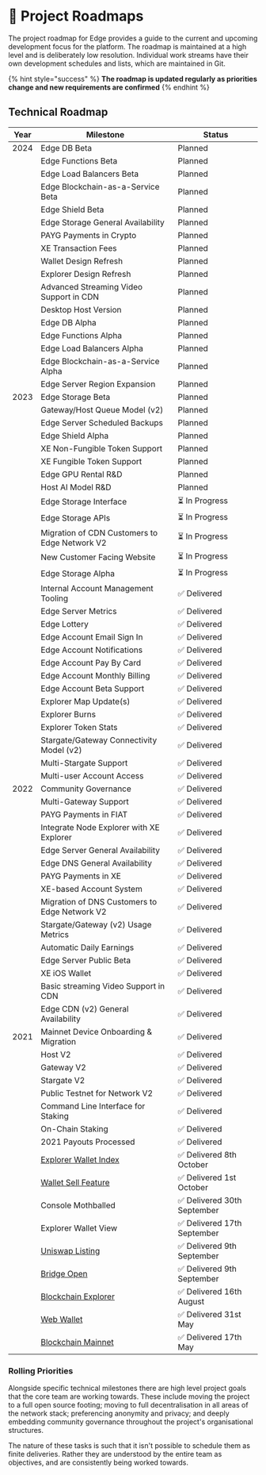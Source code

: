 # 📍 Project Roadmaps

The project roadmap for Edge provides a guide to the current and upcoming development focus for the platform. The roadmap is maintained at a high level and is deliberately low resolution. Individual work streams have their own development schedules and lists, which are maintained in Git.

{% hint style="success" %}
**The roadmap is updated regularly as priorities change and new requirements are confirmed**
{% endhint %}

## Technical Roadmap

| Year | Milestone                                                                                                  | Status                     |
| ---- | ---------------------------------------------------------------------------------------------------------- | -------------------------- |
| 2024 | Edge DB Beta                                                                                               | Planned                    |
|      | Edge Functions Beta                                                                                        | Planned                    |
|      | Edge Load Balancers Beta                                                                                   | Planned                    |
|      | Edge Blockchain-as-a-Service Beta                                                                          | Planned                    |
|      | Edge Shield Beta                                                                                           | Planned                    |
|      | Edge Storage General Availability                                                                          | Planned                    |
|      | PAYG Payments in Crypto                                                                                    | Planned                    |
|      | XE Transaction Fees                                                                                        | Planned                    |
|      | Wallet Design Refresh                                                                                      | Planned                    |
|      | Explorer Design Refresh                                                                                    | Planned                    |
|      | Advanced Streaming Video Support in CDN                                                                    | Planned                    |
|      | Desktop Host Version                                                                                       | Planned                    |
|      | Edge DB Alpha                                                                                              | Planned                    |
|      | Edge Functions Alpha                                                                                       | Planned                    |
|      | Edge Load Balancers Alpha                                                                                  | Planned                    |
|      | Edge Blockchain-as-a-Service Alpha                                                                         | Planned                    |
|      | Edge Server Region Expansion                                                                               | Planned                    |
| 2023 | Edge Storage Beta                                                                                          | Planned                    |
|      | Gateway/Host Queue Model (v2)                                                                              | Planned                    |
|      | Edge Server Scheduled Backups                                                                              | Planned                    |
|      | Edge Shield Alpha                                                                                          | Planned                    |
|      | XE Non-Fungible Token Support                                                                              | Planned                    |
|      | XE Fungible Token Support                                                                                  | Planned                    |
|      | Edge GPU Rental R\&D                                                                                       | Planned                    |
|      | Host AI Model R\&D                                                                                         | Planned                    |
|      | Edge Storage Interface                                                                                     | ⏳ In Progress              |
|      | Edge Storage APIs                                                                                          | ⏳ In Progress              |
|      | Migration of CDN Customers to Edge Network V2                                                              | ⏳ In Progress              |
|      | New Customer Facing Website                                                                                | ⏳ In Progress              |
|      | Edge Storage Alpha                                                                                         | ⏳ In Progress              |
|      | Internal Account Management Tooling                                                                        | ✅ Delivered                |
|      | Edge Server Metrics                                                                                        | ✅ Delivered                |
|      | Edge Lottery                                                                                               | ✅ Delivered                |
|      | Edge Account Email Sign In                                                                                 | ✅ Delivered                |
|      | Edge Account Notifications                                                                                 | ✅ Delivered                |
|      | Edge Account Pay By Card                                                                                   | ✅ Delivered                |
|      | Edge Account Monthly Billing                                                                               | ✅ Delivered                |
|      | Edge Account Beta Support                                                                                  | ✅ Delivered                |
|      | Explorer Map Update(s)                                                                                     | ✅ Delivered                |
|      | Explorer Burns                                                                                             | ✅ Delivered                |
|      | Explorer Token Stats                                                                                       | ✅ Delivered                |
|      | Stargate/Gateway Connectivity Model (v2)                                                                   | ✅ Delivered                |
|      | Multi-Stargate Support                                                                                     | ✅ Delivered                |
|      | Multi-user Account Access                                                                                  | ✅ Delivered                |
| 2022 | Community Governance                                                                                       | ✅ Delivered                |
|      | Multi-Gateway Support                                                                                      | ✅ Delivered                |
|      | PAYG Payments in FIAT                                                                                      | ✅ Delivered                |
|      | Integrate Node Explorer with XE Explorer                                                                   | ✅ Delivered                |
|      | Edge Server General Availability                                                                           | ✅ Delivered                |
|      | Edge DNS General Availability                                                                              | ✅ Delivered                |
|      | PAYG Payments in XE                                                                                        | ✅ Delivered                |
|      | XE-based Account System                                                                                    | ✅ Delivered                |
|      | Migration of DNS Customers to Edge Network V2                                                              | ✅ Delivered                |
|      | Stargate/Gateway (v2) Usage Metrics                                                                        | ✅ Delivered                |
|      | Automatic Daily Earnings                                                                                   | ✅ Delivered                |
|      | Edge Server Public Beta                                                                                    | ✅ Delivered                |
|      | XE iOS Wallet                                                                                              | ✅ Delivered                |
|      | Basic streaming Video Support in CDN                                                                       | ✅ Delivered                |
|      | Edge CDN (v2) General Availability                                                                         | ✅ Delivered                |
| 2021 | Mainnet Device Onboarding & Migration                                                                      | ✅ Delivered                |
|      | Host V2                                                                                                    | ✅ Delivered                |
|      | Gateway V2                                                                                                 | ✅ Delivered                |
|      | Stargate V2                                                                                                | ✅ Delivered                |
|      | Public Testnet for Network V2                                                                              | ✅ Delivered                |
|      | Command Line Interface for Staking                                                                         | ✅ Delivered                |
|      | On-Chain Staking                                                                                           | ✅ Delivered                |
|      | 2021 Payouts Processed                                                                                     | ✅ Delivered                |
|      | [Explorer Wallet Index](https://edge.network/en/updates/announcements/weekly-update-wc-04th-october-2021/) | ✅ Delivered 8th October    |
|      | [Wallet Sell Feature](https://edge.network/en/updates/announcements/weekly-update-wc-27th-september-2021/) | ✅ Delivered 1st October    |
|      | Console Mothballed                                                                                         | ✅ Delivered 30th September |
|      | Explorer Wallet View                                                                                       | ✅ Delivered 17th September |
|      | [Uniswap Listing](https://edge.network/en/updates/announcements/edge-token-launch/)                        | ✅ Delivered 9th September  |
|      | [Bridge Open](https://edge.network/en/updates/announcements/edge-token-launch/)                            | ✅ Delivered 9th September  |
|      | [Blockchain Explorer](https://edge.network/en/updates/announcements/weekly-update-wc-16th-august-2021/)    | ✅ Delivered 16th August    |
|      | [Web Wallet](https://edge.network/en/updates/announcements/weekly-update-wc-31st-may-2021/)                | ✅ Delivered 31st May       |
|      | [Blockchain Mainnet](https://edge.network/en/updates/announcements/weekly-update-wc-17th-may-2021/)        | ✅ Delivered 17th May       |

### Rolling Priorities

Alongside specific technical milestones there are high level project goals that the core team are working towards. These include moving the project to a full open source footing; moving to full decentralisation in all areas of the network stack; preferencing anonymity and privacy; and deeply embedding community governance throughout the project's organisational structures.

The nature of these tasks is such that it isn't possible to schedule them as finite deliveries. Rather they are understood by the entire team as objectives, and are consistently being worked towards.
